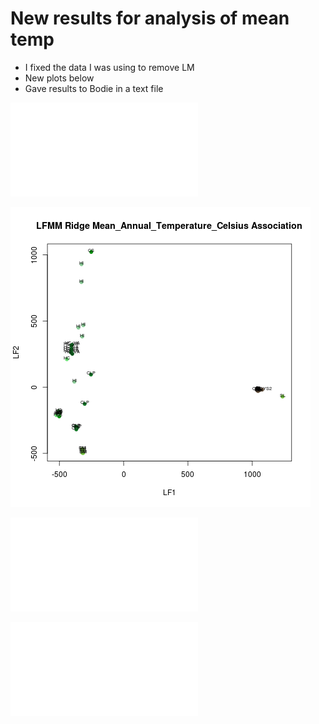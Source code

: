 # New results for analysis of mean temp

- I fixed the data I was using to remove LM
- New plots below
- Gave results to Bodie in a text file

![Scree](../figures/6envi_assoc/PCA_scree_plot.pdf "scree plot")


![LFs](../figures/6envi_assoc/LFMM_ridge_0.0_Mean_Annual_Temperature_Celsius_LF_plot.png "Latent factor plot")


![lfmm](../figures/6envi_assoc/LFMM_ridge_0.0_Mean_Annual_Temperature_Celsius_pvalues_plot.pdf "LFMM")


![spearmanns](../figures/6envi_assoc/Spearmanns_vs_LFMM_Mean_Annual_Temperature_Celsius_plot.pdf "sp vs lfmm")

